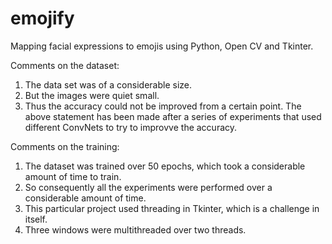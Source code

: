 # emojify
Mapping facial expressions to emojis using Python, Open CV and Tkinter.

Comments on the dataset:
1. The data set was of a considerable size.
2. But the images were quiet small.
3. Thus the accuracy could not be improved from a certain point.
The above statement has been made after a series of experiments that used different ConvNets to try to improvve the accuracy.

Comments on the training:
1. The dataset was trained over 50 epochs, which took a considerable amount of time to train. 
2. So consequently all the experiments were performed over a considerable amount of time.
3. This particular project used threading in Tkinter, which is a challenge in itself.
4. Three windows were multithreaded over two threads.
